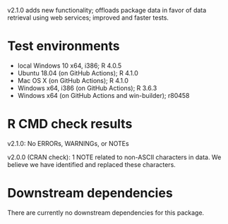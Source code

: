 v2.1.0 adds new functionality; offloads package data in favor of data retrieval using web services; improved and faster tests.

# Test environments
* local Windows 10 x64, i386; R 4.0.5
* Ubuntu 18.04 (on GitHub Actions); R 4.1.0
* Mac OS X (on GitHub Actions); R 4.1.0
* Windows x64, i386 (on GitHub Actions); R 3.6.3
* Windows x64 (on GitHub Actions and win-builder); r80458

# R CMD check results
v2.1.0: No ERRORs, WARNINGs, or NOTEs

v2.0.0 (CRAN check): 1 NOTE related to non-ASCII characters in data. We believe we have identified and replaced these characters.

# Downstream dependencies
There are currently no downstream dependencies for this package.

